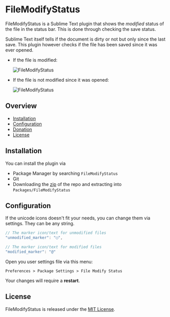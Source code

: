 # FileModifyStatus

FileModifyStatus is a Sublime Text plugin that shows the _modified_ status of the file in the status bar. This is done through checking the save status.

Sublime Text itself tells if the document is dirty or not but only since the last save. This plugin however checks if the file has been saved since it was ever opened.

* If the file is modified:

    ![FileModifyStatus][screenshot2]

* If the file is not modified since it was opened:

    ![FileModifyStatus][screenshot1]

## Overview

* [Installation](#installation)
* [Configuration](#configuration)
* [Donation](#donation)
* [License](#license)

## Installation

You can install the plugin via

* Package Manager by searching `FileModifyStatus`
* Git
* Downloading the [zip][] of the repo and extracting into `Packages/FileModifyStatus`

## Configuration

If the unicode icons doesn't fit your needs, you can change them via settings. They can be any string.

```js
// The marker icon/text for unmodified files
"unmodified_marker": "◯",

// The marker icon/text for modified files
"modified_marker": "@"
```

Open you user settings file via this menu:

`Preferences > Package Settings > File Modify Status`

Your changes will require a __restart__.


## License

FileModifyStatus is released under the [MIT License][mit].

[mit]:         http://www.opensource.org/licenses/MIT
[screenshot1]: https://raw.github.com/maliayas/SublimeText_FileModifyStatus/master/screenshots/unmodified.png
[screenshot2]: https://raw.github.com/maliayas/SublimeText_FileModifyStatus/master/screenshots/modified.png
[zip]:         https://github.com/maliayas/SublimeText_FileModifyStatus/archive/master.zip
